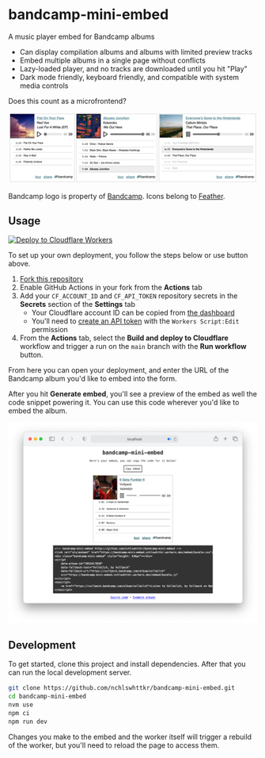 # bandcamp-mini-embed

A music player embed for Bandcamp albums

- Can display compilation albums and albums with limited preview tracks
- Embed multiple albums in a single page without conflicts
- Lazy-loaded player, and no tracks are downloaded until you hit "Play"
- Dark mode friendly, keyboard friendly, and compatible with system media controls

Does this count as a microfrontend?

![Three music players sit side by side - each player shows an album cover, details about the current song, music controls, and a list of tracks](./screenshots/albums.png)

Bandcamp logo is property of [Bandcamp](https://bandcamp.com). Icons belong to [Feather](https://feathericons.com/).

## Usage

[![Deploy to Cloudflare Workers](https://deploy.workers.cloudflare.com/button)](https://deploy.workers.cloudflare.com/?url=https://github.com/nchlswhttkr/bandcamp-mini-embed)

To set up your own deployment, you follow the steps below or use button above.

1. [Fork this repository](https://github.com/nchlswhttkr/bandcamp-mini-embed/fork)
1. Enable GitHub Actions in your fork from the **Actions** tab
1. Add your `CF_ACCOUNT_ID` and `CF_API_TOKEN` repository secrets in the **Secrets** section of the **Settings** tab
   - Your Cloudflare account ID can be copied from [the dashboard](https://dash.cloudflare.com/?to=/:account/workers/overview)
   - You'll need to [create an API token](https://dash.cloudflare.com/profile/api-tokens) with the `Workers Script:Edit` permission
1. From the **Actions** tab, select the **Build and deploy to Cloudflare** workflow and trigger a run on the `main` branch with the **Run workflow** button.

From here you can open your deployment, and enter the URL of the Bandcamp album you'd like to embed into the form.

After you hit **Generate embed**, you'll see a preview of the embed as well the code snippet powering it. You can use this code wherever you'd like to embed the album.

![A preview embed, alongside a code block containing this embed's code](./screenshots/generate-embed.png)

## Development

To get started, clone this project and install dependencies. After that you can run the local development server.

```sh
git clone https://github.com/nchlswhttkr/bandcamp-mini-embed.git
cd bandcamp-mini-embed
nvm use
npm ci
npm run dev
```

Changes you make to the embed and the worker itself will trigger a rebuild of the worker, but you'll need to reload the page to access them.
